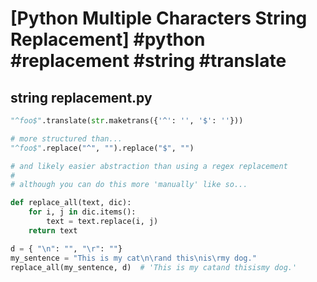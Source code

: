 # [Python Multiple Characters String Replacement] #python #replacement #string #translate

## string replacement.py

```python
"^foo$".translate(str.maketrans({'^': '', '$': ''}))

# more structured than...
"^foo$".replace("^", "").replace("$", "")

# and likely easier abstraction than using a regex replacement
#
# although you can do this more 'manually' like so...

def replace_all(text, dic):
    for i, j in dic.items():
        text = text.replace(i, j)
    return text

d = { "\n": "", "\r": ""}
my_sentence = "This is my cat\n\rand this\nis\rmy dog."
replace_all(my_sentence, d)  # 'This is my catand thisismy dog.'

```

